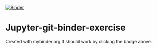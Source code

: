 [![Binder](https://mybinder.org/badge_logo.svg)](https://mybinder.org/v2/gh/MatiasJJ/Jupyter-git-binder-exercise/HEAD)

# Jupyter-git-binder-exercise

Created with mybinder.org
It should work by clicking the badge above.
